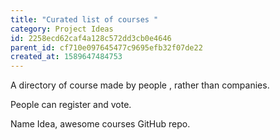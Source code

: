 ```yaml
---
title: "Curated list of courses "
category: Project Ideas
id: 2258ecd62caf4a128c572dd3cb0e4646
parent_id: cf710e097645477c9695efb32f07de22
created_at: 1589647484753
---
```


A directory of course made by people , rather than companies. 

People can register and vote. 

Name Idea, awesome courses GitHub repo.
                